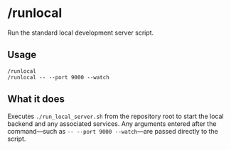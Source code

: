 # /runlocal

Run the standard local development server script.

## Usage
```
/runlocal
/runlocal -- --port 9000 --watch
```

## What it does
Executes `./run_local_server.sh` from the repository root to start the local backend and any associated services. Any arguments entered after the command—such as `-- --port 9000 --watch`—are passed directly to the script.
